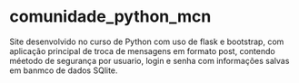 # comunidade_python_mcn
Site desenvolvido no curso de Python com uso de flask e bootstrap, com aplicação principal de troca de mensagens em formato post, contendo méetodo de segurança por usuario, login e senha com informações salvas em banmco de dados SQlite.

